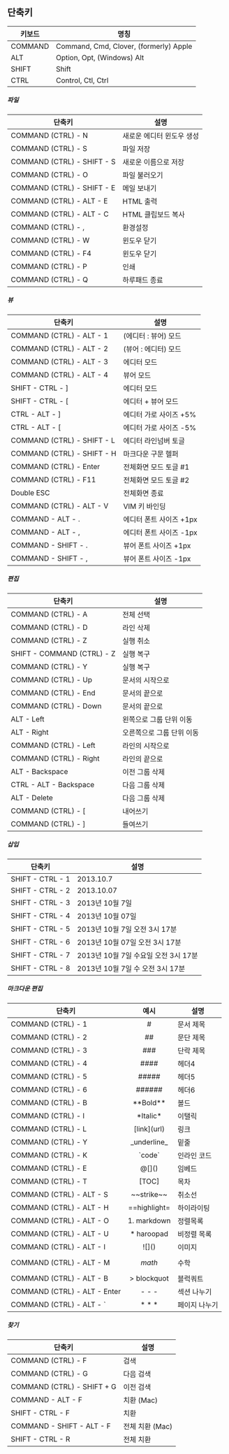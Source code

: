 ## 단축키

키보드       | 명칭
------------|----------------------------------------
COMMAND | Command, Cmd, Clover, (formerly) Apple
ALT          | Option, Opt, (Windows) Alt
SHIFT       | Shift
CTRL        | Control, Ctl, Ctrl

##### 파일
단축키                                     | 설명
------------------------------------|-------------------
COMMAND (CTRL) - N              | 새로운 에디터 윈도우 생성
COMMAND (CTRL) - S              | 파일 저장
COMMAND (CTRL) - SHIFT - S   | 새로운 이름으로 저장
COMMAND (CTRL) - O              | 파일 불러오기
COMMAND (CTRL) - SHIFT - E   | 메일 보내기
COMMAND (CTRL) - ALT - E      | HTML 출력
COMMAND (CTRL) - ALT - C      | HTML 클립보드 복사
COMMAND (CTRL) - ,                | 환경설정
COMMAND (CTRL) - W               | 윈도우 닫기
COMMAND (CTRL) - F4              | 윈도우 닫기
COMMAND (CTRL) - P                | 인쇄
COMMAND (CTRL) - Q               | 하루패드 종료

##### 뷰
단축키                                     | 설명
------------------------------------|-------------------
COMMAND (CTRL) - ALT - 1     | (에디터 : 뷰어) 모드
COMMAND (CTRL) - ALT - 2     | (뷰어 : 에디터) 모드
COMMAND (CTRL) - ALT - 3     | 에디터 모드
COMMAND (CTRL) - ALT - 4     | 뷰어 모드
SHIFT - CTRL - ]                     | 에디터 모드
SHIFT - CTRL - [                      | 에디터 + 뷰어 모드
CTRL - ALT - ]                        | 에디터 가로 사이즈 +5%
CTRL - ALT - [                         | 에디터 가로 사이즈 -5%
COMMAND (CTRL) - SHIFT - L    | 에디터 라인넘버 토글
COMMAND (CTRL) - SHIFT - H   | 마크다운 구문 헬퍼
COMMAND (CTRL) - Enter         | 전체화면 모드 토글 #1
COMMAND (CTRL) - F11            | 전체화면 모드 토글 #2
Double ESC                              | 전체화면 종료
COMMAND (CTRL) - ALT - V     | VIM 키 바인딩
COMMAND  - ALT - .                 | 에디터 폰트 사이즈 +1px
COMMAND  - ALT - ,                 | 에디터 폰트 사이즈 -1px
COMMAND  - SHIFT - .              | 뷰어 폰트 사이즈 +1px
COMMAND  - SHIFT - ,              | 뷰어 폰트 사이즈 -1px

##### 편집
 단축키                   | 설명
-----------------------|---------------------
COMMAND (CTRL) - A                | 전체 선택
COMMAND (CTRL) - D                | 라인 삭제
COMMAND (CTRL) - Z                | 실행 취소
SHIFT - COMMAND (CTRL) - Z         | 실행 복구
COMMAND (CTRL) - Y                | 실행 복구
COMMAND (CTRL) - Up              | 문서의 시작으로
COMMAND (CTRL) - End             | 문서의 끝으로
COMMAND (CTRL) - Down          | 문서의 끝으로
ALT - Left                                | 왼쪽으로 그룹 단위 이동
ALT - Right                              | 오른쪽으로 그룹 단위 이동
COMMAND (CTRL) - Left           | 라인의 시작으로
COMMAND (CTRL) - Right         | 라인의 끝으로
ALT - Backspace                       | 이전 그룹 삭제
CTRL - ALT - Backspace            | 다음 그룹 삭제
ALT - Delete                            | 다음 그룹 삭제
COMMAND (CTRL) - [                | 내어쓰기
COMMAND (CTRL) - ]                | 들여쓰기

##### 삽입
 단축키                         | 설명
---------------------------|---------------------
SHIFT - CTRL - 1          | 2013.10.7
SHIFT - CTRL - 2          | 2013.10.07
SHIFT - CTRL - 3          | 2013년 10월 7일
SHIFT - CTRL - 4          | 2013년 10월 07일
SHIFT - CTRL - 5          | 2013년 10월 7일 오전 3시 17분
SHIFT - CTRL - 6          | 2013년 10월 07일 오전 3시 17분
SHIFT - CTRL - 7          | 2013년 10월 7일 수요일 오전 3시 17분
SHIFT - CTRL - 8          | 2013년 10월 7일 수 오전 3시 17분

##### 마크다운 편집
단축키                                     | 예시                | 설명
-------------------------------------|:----------------:|-------------
COMMAND (CTRL) - 1               | #                   | 문서 제목
COMMAND (CTRL) - 2               | ##                  | 문단 제목
COMMAND (CTRL) - 3               | ###                | 단락 제목
COMMAND (CTRL) - 4               | ####               | 헤더4
COMMAND (CTRL) - 5               | #####             | 헤더5
COMMAND (CTRL) - 6               | ######            | 헤더6
COMMAND (CTRL) - B               | \*\*Bold\*\*      | 볼드
COMMAND (CTRL) - I                | \*Italic\*          | 이탤릭
COMMAND (CTRL) - L               | \[link\](url)      | 링크
COMMAND (CTRL) - Y               | \_underline\_    | 밑줄
COMMAND (CTRL) - K               | \`code\`           | 인라인 코드
COMMAND (CTRL) - E               | @\[]()               | 임베드
COMMAND (CTRL) - T               | [TOC]               | 목차
COMMAND (CTRL) - ALT - S         | \~\~strike~~     | 취소선
COMMAND (CTRL) - ALT - H        | \==highlight=   | 하이라이팅
COMMAND (CTRL) - ALT - O        | 1. markdown    | 정렬목록
COMMAND (CTRL) - ALT - U        | * haroopad       | 비정렬 목록
COMMAND (CTRL) - ALT - I         | \!\[]()              | 이미지
COMMAND (CTRL) - ALT - M        | $$math$$        | 수학
COMMAND (CTRL) - ALT - B         | > blockquot     | 블럭쿼트
COMMAND (CTRL) - ALT - Enter   | \- \- \-             | 섹션 나누기
COMMAND (CTRL) - ALT - `         | \* \* \*             | 페이지 나누기

##### 찾기
단축키                                      | 설명
-------------------------------------|-------------------
COMMAND (CTRL) - F               | 검색
COMMAND (CTRL) - G               | 다음 검색
COMMAND (CTRL) - SHIFT + G   | 이전 검색
COMMAND  - ALT - F                 | 치환 (Mac)
SHIFT - CTRL - F                       | 치환
COMMAND  - SHIFT - ALT - F      | 전체 치환 (Mac)
SHIFT - CTRL - R                      | 전체 치환